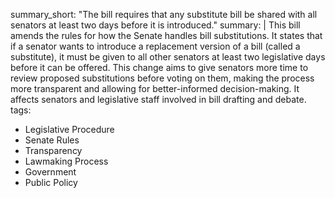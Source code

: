 summary_short: "The bill requires that any substitute bill be shared with all senators at least two days before it is introduced."
summary: |
  This bill amends the rules for how the Senate handles bill substitutions. It states that if a senator wants to introduce a replacement version of a bill (called a substitute), it must be given to all other senators at least two legislative days before it can be offered. This change aims to give senators more time to review proposed substitutions before voting on them, making the process more transparent and allowing for better-informed decision-making. It affects senators and legislative staff involved in bill drafting and debate.
tags:
  - Legislative Procedure
  - Senate Rules
  - Transparency
  - Lawmaking Process
  - Government
  - Public Policy
